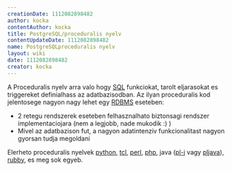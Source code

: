 ```yaml
---
creationDate: 1112082898482 
author: kocka 
contentAuthor: kocka 
title: PostgreSQL/proceduralis nyelv 
contentUpdateDate: 1112082898482 
name: PostgreSQLproceduralis nyelv 
layout: wiki 
date: 1112082898482 
creator: kocka 
---
```

A Proceduralis nyelv arra valo hogy [SQL](../SQL.html) funkciokat, tarolt eljarasokat es triggereket definialhass az adatbazisodban. Az ilyan proceduralis kod jelentosege nagyon nagy lehet egy [RDBMS](../RDBMS.html) eseteben:

*   2 retegu rendszerek eseteben felhasznalhato biztonsagi rendszer implementaciojara (nem a legjobb, nade mukodik :) )
*   Mivel az adatbazison fut, a nagyon adatintenziv funkcionalitast nagyon gyorsan tudja megoldani





Elerheto proceduralis nyelvek [python](../python.html), [tcl](../Missing.html), [perl](../perl.html), [php](../PHP.html), java ([pl-j](../PL-J.html) vagy [pljava](../pljava.html)), [rubby](../Missing.html), es meg sok egyeb.
